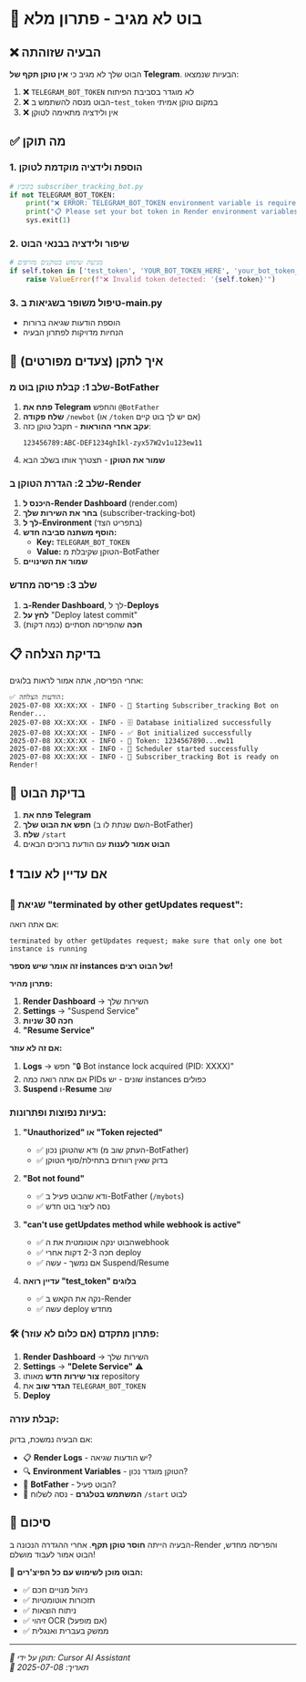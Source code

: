 # 🚨 בוט לא מגיב - פתרון מלא

## ❌ הבעיה שזוהתה

הבוט שלך לא מגיב כי **אין טוקן תקף של Telegram**. הבעיות שנמצאו:

1. ❌ `TELEGRAM_BOT_TOKEN` לא מוגדר בסביבת הפיתוח
2. ❌ הבוט מנסה להשתמש ב-`test_token` במקום טוקן אמיתי
3. ❌ אין ולידציה מתאימה לטוקן

## ✅ מה תוקן

### 1. **הוספת ולידציה מוקדמת לטוקן**
```python
# בקובץ subscriber_tracking_bot.py
if not TELEGRAM_BOT_TOKEN:
    print("❌ ERROR: TELEGRAM_BOT_TOKEN environment variable is required!")
    print("📋 Please set your bot token in Render environment variables:")
    sys.exit(1)
```

### 2. **שיפור ולידציה בבנאי הבוט**
```python
# מניעת שימוש בטוקנים מזויפים
if self.token in ['test_token', 'YOUR_BOT_TOKEN_HERE', 'your_bot_token_here']:
    raise ValueError(f"❌ Invalid token detected: '{self.token}'")
```

### 3. **טיפול משופר בשגיאות ב-main.py**
- הוספת הודעות שגיאה ברורות
- הנחיות מדויקות לפתרון הבעיה

## 🔧 איך לתקן (צעדים מפורטים)

### שלב 1: קבלת טוקן בוט מ-BotFather

1. **פתח את Telegram** והחפש `@BotFather`
2. **שלח פקודה** `/newbot` (או `/token` אם יש לך בוט קיים)
3. **עקב אחרי ההוראות** - תקבל טוקן כזה:
   ```
   123456789:ABC-DEF1234ghIkl-zyx57W2v1u123ew11
   ```
4. **שמור את הטוקן** - תצטרך אותו בשלב הבא

### שלב 2: הגדרת הטוקן ב-Render

1. **היכנס ל-Render Dashboard** (render.com)
2. **בחר את השירות שלך** (subscriber-tracking-bot)
3. **לך ל-Environment** (בתפריט הצד)
4. **הוסף משתנה סביבה חדש:**
   - **Key:** `TELEGRAM_BOT_TOKEN`
   - **Value:** הטוקן שקיבלת מ-BotFather
5. **שמור את השינויים**

### שלב 3: פריסה מחדש

1. **ב-Render Dashboard**, לך ל-**Deploys**
2. **לחץ על** "Deploy latest commit"
3. **חכה** שהפריסה תסתיים (כמה דקות)

## 📋 בדיקת הצלחה

אחרי הפריסה, אתה אמור לראות בלוגים:

```log
✅ הודעות הצלחה:
2025-07-08 XX:XX:XX - INFO - 🚀 Starting Subscriber_tracking Bot on Render...
2025-07-08 XX:XX:XX - INFO - 🗄️ Database initialized successfully  
2025-07-08 XX:XX:XX - INFO - ✅ Bot initialized successfully
2025-07-08 XX:XX:XX - INFO - 🔑 Token: 1234567890...ew11
2025-07-08 XX:XX:XX - INFO - 📅 Scheduler started successfully
2025-07-08 XX:XX:XX - INFO - 🚀 Subscriber_tracking Bot is ready on Render!
```

## 🧪 בדיקת הבוט

1. **פתח את Telegram**
2. **חפש את הבוט שלך** (השם שנתת לו ב-BotFather)
3. **שלח** `/start`
4. **הבוט אמור לענות** עם הודעת ברוכים הבאים

## ❗ אם עדיין לא עובד

### 🚨 שגיאת "terminated by other getUpdates request":

אם אתה רואה:
```
terminated by other getUpdates request; make sure that only one bot instance is running
```

**זה אומר שיש מספר instances של הבוט רצים!**

**פתרון מהיר:**
1. **Render Dashboard** → השירות שלך
2. **Settings** → "Suspend Service" 
3. **חכה 30 שניות**
4. **"Resume Service"**

**אם זה לא עוזר:**
1. **Logs** → חפש "🔒 Bot instance lock acquired (PID: XXXX)"
2. אם אתה רואה כמה PIDs שונים - יש instances כפולים
3. **Suspend** ו-**Resume** שוב

### בעיות נפוצות ופתרונות:

1. **"Unauthorized" או "Token rejected"**
   - ✅ ודא שהטוקן נכון (העתק שוב מ-BotFather)
   - ✅ בדוק שאין רווחים בתחילת/סוף הטוקן

2. **"Bot not found"**
   - ✅ ודא שהבוט פעיל ב-BotFather (`/mybots`)
   - ✅ נסה ליצור בוט חדש

3. **"can't use getUpdates method while webhook is active"**
   - ✅ הבוט ינקה אוטומטית את הwebhook
   - ✅ חכה 2-3 דקות אחרי deploy
   - ✅ אם נמשך - עשה Suspend/Resume

4. **עדיין רואה "test_token" בלוגים**
   - ✅ נקה את הקאש ב-Render
   - ✅ עשה deploy מחדש

### 🛠️ פתרון מתקדם (אם כלום לא עוזר):

1. **Render Dashboard** → השירות שלך
2. **Settings** → **"Delete Service"** ⚠️
3. **צור שירות חדש** מאותו repository
4. **הגדר שוב** את `TELEGRAM_BOT_TOKEN`
5. **Deploy**

### קבלת עזרה:

אם הבעיה נמשכת, בדוק:
- 📋 **Render Logs** - יש הודעות שגיאה?
- 🔍 **Environment Variables** - הטוקן מוגדר נכון?
- 📱 **BotFather** - הבוט פעיל?
- 🤖 **המשתמש בטלגרם** - נסה לשלוח `/start` לבוט

## 🎯 סיכום

הבעיה הייתה **חוסר טוקן תקף**. אחרי ההגדרה הנכונה ב-Render והפריסה מחדש, הבוט אמור לעבוד מושלם!

🚀 **הבוט מוכן לשימוש עם כל הפיצ'רים:**
- ✅ ניהול מנויים חכם
- ✅ תזכורות אוטומטיות  
- ✅ ניתוח הוצאות
- ✅ זיהוי OCR (אם מופעל)
- ✅ ממשק בעברית ואנגלית

---

*🔧 תוקן על ידי: Cursor AI Assistant*  
*📅 תאריך: 2025-07-08*